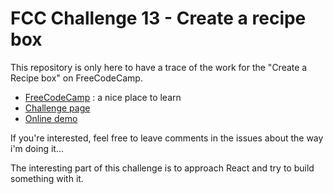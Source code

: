 # FCC Challenge 13 - Create a recipe box
This repository is only here to have a trace of the work for the "Create a Recipe box" on FreeCodeCamp.

  - [FreeCodeCamp](http://freecodecamp.com) : a nice place to learn
  - [Challenge page](https://www.freecodecamp.com/challenges/build-a-recipe-box)
  - [Online demo](https://codepen.io/mtancoigne/pen/KzEoaq)

If you're interested, feel free to leave comments in the issues about the way i'm doing it...

The interesting part of this challenge is to approach React and try to build something with it.
